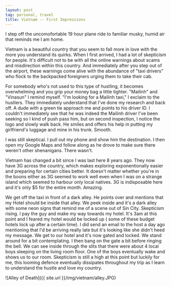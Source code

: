 ```yaml
---
layout: post
tag: personal, travel
title: Vietnam -- First Impressions
---
```


I step off the uncomofortable 19 hour plane ride to familiar musky, humid air that reminds me I am home.

Vietnam is a beautiful country that you seem to fall more in love with the more you understand its quirks.  When I first arrived, I had a lot of skepticism for people.  It's difficult not to be with all the online warnings about scams and misdirection within this country.  And immediately after you step out of the airport, these warnings come alive with the abundance of "taxi drivers" who flock to the backpacked foreigners urging them to take their cab.

For somebody who's not used to this type of hustling, it becomes overwhelming and you grip your money bag a little tighter.  "Mailinh" and "Vinasun" I remind myself.  "I'm looking for a Mailinh taxi," I exclaim to the hustlers.  They immediately understand that I've done my research and back off.  A dude with a green tie approach me and points to his driver ID.  I couldn't immediately see that he was indeed the Mailinh driver I've been seeking so I kind of push pass him, but on second inspection, I notice the logo and slowly walk back.  He smiles and offers his help in putting my girlfriend's luggage and mine in his trunk.  Smooth.

I was still skeptical.  I pull out my phone and show him the destination.  I then open my Google Maps and follow along as he drove to make sure there weren't other shenanigans.  There wasn't.

Vietnam has changed a bit since I was last here 8 years ago.  They now have 3G across the country, which makes exploring exponentionally easier and preparing for certain cities better.  It doesn't matter whether you're in the boons either as 3G seemed to work well even when I was on a strange island which seemed to harbour only local natives.  3G is indisposable here and it's only $5 for the entire month.  Amazing.

We get off the taxi in front of a dark alley.  He points over and mentions that my Hotel should be inside that alley.  We peek inside and it's a dark alley with some neon signs that remind me of a scene out of Sin City.  Skepticism rising.  I pay the guy and make my way towards my hotel.  It's 3am at this point and I feared my hotel would be locked up ( some of these budget hotels lock up after a certain time).  I did send an email to the host a day ago mentioning that I'd be arriving really late but it's looking like she didn't heed my message.  We get to our hotel and it's now gated and locked.  We stand around for a bit contemplating.  I then bang on the gate a bit before ringing the bell.  We can see inside through the slits that there were about 4 local boys sleeping on the living room floor.  One of the boys eventually wake and shows us to our room.  Skepticism is still a high at this point but luckily for me, this looming defence eventually dissipates throughout my trip as I learn to understand the hustle and love my country.

![Alley of Death]({{ site.url }}/img/vietnam/alley.JPG)